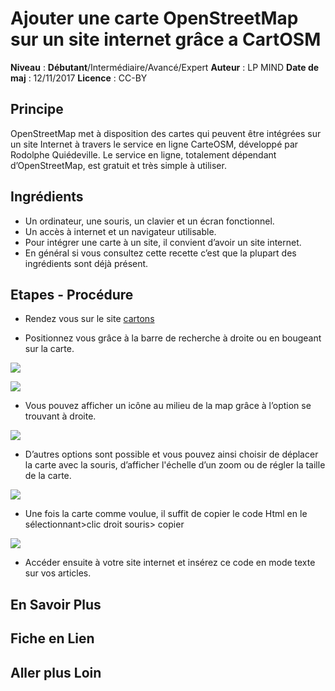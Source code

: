 # Ajouter une carte OpenStreetMap sur un site internet grâce a CartOSM

**Niveau** : **Débutant**/Intermédiaire/Avancé/Expert
**Auteur** : LP MIND
**Date de maj** : 12/11/2017
**Licence** : CC-BY

## Principe

OpenStreetMap met à disposition des cartes qui peuvent être intégrées sur un site Internet à travers le service en ligne CarteOSM, développé par Rodolphe Quiédeville. Le service en ligne, totalement dépendant d’OpenStreetMap, est gratuit et très simple à utiliser.

## Ingrédients

- Un ordinateur, une souris, un clavier et un écran fonctionnel.
- Un accès à internet et un navigateur utilisable.
- Pour intégrer une carte à un site, il convient d’avoir un site internet.
- En général si vous consultez cette recette c’est que la plupart des ingrédients sont déjà présent.

## Etapes - Procédure
- Rendez vous sur le site [cartons](http://cartosm.eu/)

- Positionnez vous grâce à la barre de recherche à droite ou en bougeant sur la carte.

![](images_cartosm/CarteOSM.png)

![](images_cartosm/BarreRechercheCartosm.png)

- Vous pouvez afficher un icône au milieu de la map grâce à l’option se trouvant à droite.

![](images_cartosm/IconeOSM.png)

- D’autres options sont possible et vous pouvez ainsi choisir de déplacer la carte avec la souris, d’afficher l'échelle d’un zoom ou de régler la taille de la carte.

![](images_cartosm/OptionCartosm.png)

- Une fois la carte comme voulue, il suffit de copier le code Html en le sélectionnant>clic droit souris> copier

![](images_cartosm/HTMLCartosm.png)

- Accéder ensuite à votre site internet et insérez ce code en mode texte sur vos articles.

## En Savoir Plus

## Fiche en Lien

## Aller plus Loin
